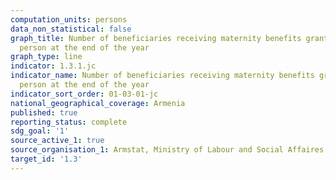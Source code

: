 ```yaml
---
computation_units: persons
data_non_statistical: false
graph_title: Number of beneficiaries receiving maternity benefits granted to non-employed
  person at the end of the year
graph_type: line
indicator: 1.3.1.jc
indicator_name: Number of beneficiaries receiving maternity benefits granted to non-employed
  person at the end of the year
indicator_sort_order: 01-03-01-jc
national_geographical_coverage: Armenia
published: true
reporting_status: complete
sdg_goal: '1'
source_active_1: true
source_organisation_1: Armstat, Ministry of Labour and Social Affaires of RA
target_id: '1.3'
---
```

